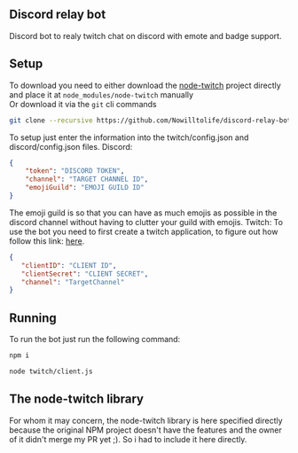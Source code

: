 ## Discord relay bot
Discord bot to realy twitch chat on discord with emote and badge support.

## Setup
To download you need to either download the [node-twitch](https://github.com/Nowilltolife/node-twitch) project directly and place it at `node_modules/node-twitch` manually   
Or download it via the `git` cli commands
```bash
git clone --recursive https://github.com/Nowilltolife/discord-relay-bot
```

To setup just enter the information into the twitch/config.json and discord/config.json files.
Discord:
```json
{
    "token": "DISCORD TOKEN",
    "channel": "TARGET CHANNEL ID",
    "emojiGuild": "EMOJI GUILD ID"
}   
```
The emoji guild is so that you can have as much emojis as possible in the discord channel without having to clutter your guild with emojis.
Twitch:
To use the bot you need to first create a twitch application, to figure out how follow this link:
[here](https://dev.twitch.tv/docs/authentication/register-app).
```json
{
   "clientID": "CLIENT ID",
   "clientSecret": "CLIENT SECRET",
   "channel": "TargetChannel"
}
```

## Running
To run the bot just run the following command:
```bash
npm i

node twitch/client.js
```

## The node-twitch library
For whom it may concern, the node-twitch library is here specified directly because the original NPM project doesn't have the features and the owner of it
didn't merge my PR yet ;). So i had to include it here directly.
